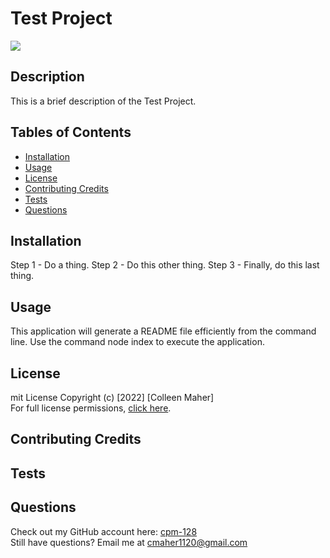 
  # Test Project
  <a href="#license"><img src="https://img.shields.io/badge/license-mit-informational"></img></a>

  ## Description
  This is a brief description of the Test Project.

  ## Tables of Contents
  - <a href="#installation">Installation</a>
  - <a href="#usage">Usage</a>
  - <a href="#license">License</a>
  - <a href="#contributing-credits">Contributing Credits</a>
  - <a href="#tests">Tests</a>
  - <a href="#questions">Questions</a>

  ## Installation
  Step 1 - Do a thing. Step 2 - Do this other thing. Step 3 - Finally, do this last thing.

  ## Usage
  This application will generate a README file efficiently from the command line. Use the command node index to execute the application.

  ## License
  mit License
  Copyright (c) [2022] [Colleen Maher] <br>
  For full license permissions, <a href="https://choosealicense.com/licenses/mit">click here</a>.

  ## Contributing Credits
  

  ## Tests
  

  ## Questions
  Check out my GitHub account here: <a href="https://github.com/cpm-128">cpm-128</a><br>
  Still have questions? Email me at <a href="mailto:cmaher1120@gmail.com">cmaher1120@gmail.com</a>
